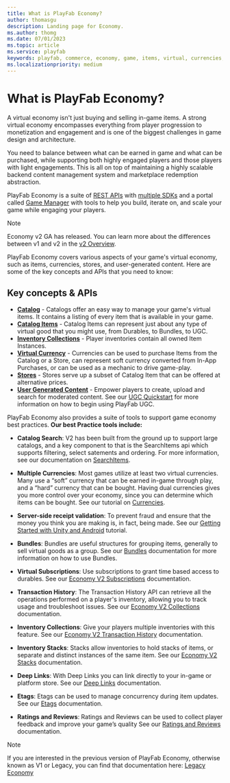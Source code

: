 ```yaml
---
title: What is PlayFab Economy?
author: thomasgu
description: Landing page for Economy.
ms.author: thomg
ms.date: 07/01/2023
ms.topic: article
ms.service: playfab
keywords: playfab, commerce, economy, game, items, virtual, currencies, stores, ugc, user generated content
ms.localizationpriority: medium
---
```


# What is PlayFab Economy?

A virtual economy isn't just buying and selling in-game items. A strong virtual economy encompasses everything from player progression to monetization and engagement and is one of the biggest challenges in game design and architecture.

You need to balance between what can be earned in game and what can be purchased, while supporting both highly engaged players and those players with light engagements. This is all on top of maintaining a highly scalable backend content management system and marketplace redemption abstraction.

PlayFab Economy is a suite of [REST APIs](/rest/api/playfab/economy) with [multiple SDKs](../sdks/playfab-sdk-intro.md) and a portal called [Game Manager](../gamemanager/index.md) with tools to help you build, iterate on, and scale your game while engaging your players.

> [!NOTE]
> Economy v2 GA has released. You can learn more about the differences between v1 and v2 in the [v2 Overview](economy-v2/overview.md).

PlayFab Economy covers various aspects of your game's virtual economy, such as items, currencies, stores, and user-generated content. Here are some of the key concepts and APIs that you need to know:

## Key concepts & APIs

* **[Catalog](economy-v2/catalog/catalog-overview.md)** - Catalogs offer an easy way to manage your game's virtual items. It contains a listing of every item that is available in your game.
* **[Catalog Items](economy-v2/inventory/items-and-inventory-overview.md)** - Catalog Items can represent just about any type of virtual good that you might use, from Durables, to Bundles, to UGC.
* **[Inventory Collections](economy-v2/inventory/index.md)** - Player inventories contain all owned Item Instances.
* **[Virtual Currency](economy/tutorials/currencies.md)** - Currencies can be used to purchase Items from the Catalog or a Store, can represent soft currency converted from In-App Purchases, or can be used as a mechanic to drive game-play.
* **[Stores](economy-v2/stores.md)** - Stores serve up a subset of Catalog Item that can be offered at alternative prices.
* **[User Generated Content](economy-v2/ugc/index.md)** - Empower players to create, upload and search for moderated content. See our [UGC Quickstart](economy-v2/ugc/quickstart.md) for more information on how to begin using PlayFab UGC.

PlayFab Economy also provides a suite of tools to support game economy best practices.
**Our best Practice tools include:**

* **Catalog Search**: V2 has been built from the ground up to support large catalogs, and a key component to that is the SearchItems api which supports filtering, select satements and ordering. For more information, see our documentation on [SearchItems](economy-v2/catalog/search.md).

* **Multiple Currencies**: Most games utilize at least two virtual currencies. Many use a “soft” currency that can be earned in-game through play, and a “hard” currency that can be bought. Having dual currencies gives you more control over your economy, since you can determine which items can be bought. See our tutorial on [Currencies](economy/tutorials/currencies.md).

* **Server-side receipt validation**: To prevent fraud and ensure that the money you think you are making is, in fact, being made. See our [Getting Started with Unity and Android](economy-v2/tutorials/getting-started-with-unity-and-android.md) tutorial.

* **Bundles**: Bundles are useful structures for grouping items, generally to sell virtual goods as a group. See our [Bundles](economy-v2/bundles.md) documentation for more information on how to use Bundles.

* **Virtual Subscriptions**: Use subscriptions to grant time based access to durables. See our [Economy V2 Subscriptions](economy-v2/subscriptions.md) documentation.

* **Transaction History**: The Transaction History API can retrieve all the operations performed on a player's inventory, allowing you to track usage and troubleshoot issues. See our [Economy V2 Collections](economy-v2/inventory/collections.md) documentation.

* **Inventory Collections**: Give your players multiple inventories with this feature. See our [Economy V2 Transaction History](economy-v2/inventory/transaction-history.md) documentation.

* **Inventory Stacks**: Stacks allow inventories to hold stacks of items, or separate and distinct instances of the same item. See our [Economy V2 Stacks](economy-v2/inventory/stacks.md) documentation.
 
* **Deep Links**: With Deep Links you can link directly to your in-game or platform store. See our [Deep Links](economy-v2/catalog/deep-links.md) documentation.

* **Etags**: Etags can be used to manage concurrency during item updates. See our [Etags](economy-v2/catalog/etags.md) documentation.

* **Ratings and Reviews**: Ratings and Reviews can be used to collect player feedback and improve your game’s quality See our [Ratings and Reviews](economy-v2/catalog/ratings.md) documentation.

> [!NOTE]
> If you are interested in the previous version of PlayFab Economy, otherwise known as V1 or Legacy, you can find that documentation here: [Legacy Economy](economy/index.yml)  

